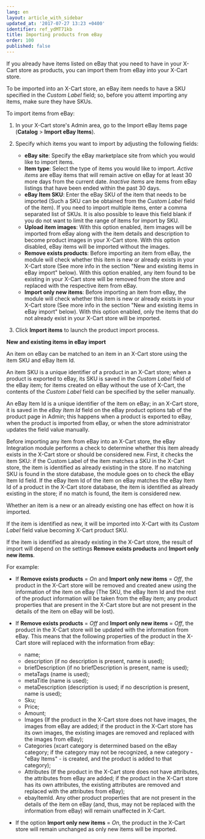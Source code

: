 ```yaml
---
lang: en
layout: article_with_sidebar
updated_at: '2017-07-27 13:23 +0400'
identifier: ref_ydMT71kb
title: Importing products from eBay
order: 100
published: false
---
```

If you already have items listed on eBay that you need to have in your X-Cart store as products, you can import them from eBay into your X-Cart store.

To be imported into an X-Cart store, an eBay item needs to have a SKU specified in the _Custom Label_ field; so, before you attemt importing any items, make sure they have SKUs. 

To import items from eBay:

   1.  In your X-Cart store's Admin area, go to the Import eBay Items page (**Catalog** > **Import eBay Items**).

   2.  Specify which items you want to import by adjusting the following fields:

       * **eBay site**: Specify the eBay marketplace site from which you would like to import items.
       * **Item type**: Select the type of items you would like to import.
         _Active items_ are eBay items that will remain active on eBay for at least 30 more days from the current date.
         _Inactive items_ are items from eBay listings that have been ended within the past 30 days.
       * **eBay Item SKU**: Enter the eBay SKU of the item that needs to be imported (Such a SKU can be obtained from the _Custom Label_ field of the item). If you need to import multiple items, enter a comma separated list of SKUs. It is also possible to leave this field blank if you do not want to limit the range of items for import by SKU.
       * **Upload item images**: With this option enabled, item images will be imported from eBay along with the item details and description to become product images in your X-Cart store. With this option disabled, eBay items will be imported without the images.
       * **Remove exists products**: Before importing an item from eBay, the module will check whether this item is new or already exists in your X-Cart store (See more info in the section "New and existing items in eBay import" below). With this option enabled, any item found to be existing in your X-Cart store will be removed from the store and replaced with the respective item from eBay. 
       * **Import only new items**: Before importing an item from eBay, the module will check whether this item is new or already exists in your X-Cart store  (See more info in the section "New and existing items in eBay import" below). With this option enabled, only the items that do not already exist in your X-Cart store will be imported.

   3. Click **Import items** to launch the product import process.    

    
**New and existing items in eBay import**

An item on eBay can be matched to an item in an X-Cart store using the item SKU and eBay Item Id. 

An item SKU is a unique identifier of a product in an X-Cart store; when a product is exported to eBay, its SKU is saved in the _Custom Label_ field of the eBay item; for items created on eBay without the use of X-Cart, the contents of the _Custom Label_ field can be specified by the seller manually. 

An eBay Item Id is a unique identifier of the item on eBay; in an X-Cart store, it is saved in the _eBay Item Id_ field on the eBay product options tab of the product page in Admin; this happens when a product is exported to eBay, when the product is imported from eBay, or when the store administrator updates the field value manually.

Before importing any item from eBay into an X-Cart store, the eBay Integration module performs a check to determine whether this item already exists in the X-Cart store or should be considered new. First, it checks the item SKU: if the Custom Label of the item matches a SKU in the X-Cart store, the item is identified as already existing in the store. If no matching SKU is found in the store database, the module goes on to check the eBay Item Id field. If the eBay Item Id of the item on eBay matches the eBay Item Id of a product in the X-Cart store database, the item is identified as already existing in the store; if no match is found, the item is considered new.

Whether an item is a new or an already existing one has effect on how it is imported. 

If the item is identified as new, it will be imported into X-Cart with its _Custom Label_ field value becoming X-Cart product SKU.

If the item is identified as already existing in the X-Cart store, the result of import will depend on the settings **Remove exists products** and **Import only new items**. 

For example:

   * If **Remove exists products** = _On_ and **Import only new items** = _Off_, the product in the X-Cart store will be removed and created anew using the information of the item on eBay (The SKU, the eBay Item Id and the rest of the product information will be taken from the eBay item; any product properties that are present in the X-Cart store but are not present in the details of the item on eBay will be lost). 
   
   * If **Remove exists products** = _Off_ and **Import only new items** = _Off_, the product in the X-Cart store will be updated with the information from eBay. This means that the following properties of the product in the X-Cart store will replaced with the information from eBay:
     * name;
     * description (if no description is present, name is used);
     * briefDescription (if no briefDescription is present, name is used);
     * metaTags (name is used);
     * metaTitle (name is used);
     * metaDescription (description is used; if no description is present, name is used);
     * Sku;
     * Price;
     * Amount;
     * Images (If the product in the X-Cart store does not have images, the images from eBay are added; if the product in the X-Cart store has its own images, the existing images are removed and replaced with the images from eBay);
     * Categories (xcart category is determined based on the eBay category; if the category may not be recognized, a new category - "eBay Items" - is created, and the product is added to that category);
     * Attributes (If the product in the X-Cart store does not have attributes, the attributes from eBay are added; if the product in the X-Cart store has its own attributes, the existing attributes are removed and replaced with the attributes from eBay);
     * ebayItemId.
     Any other product properties that are not present in the details of the item on eBay (and, thus, may not be replaced with the information from eBay) will remain unaffected in X-Cart.
   
   * If the option **Import only new items** = _On_, the product in the X-Cart store will remain unchanged as only new items will be imported.
